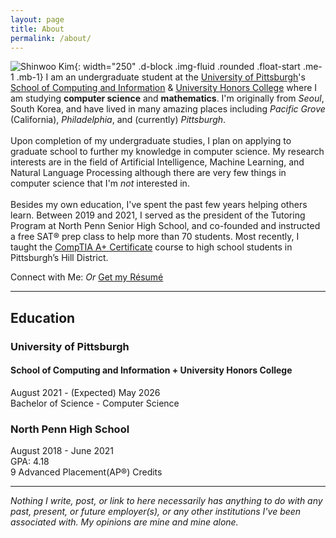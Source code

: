 ```yaml
---
layout: page
title: About
permalink: /about/
---
```

![Shinwoo Kim]({{site.baseurl}}/assets/img/profile.jpg){: width="250" .d-block .img-fluid .rounded .float-start .me-1 .mb-1}
I am an undergraduate student at the [University of Pittsburgh](https://pitt.edu)'s [School of Computing and Information](https://sci.pitt.edu) & [University Honors College](https://www.honorscollege.pitt.edu) where I am studying **computer science** and **mathematics**. I'm originally from *Seoul*, South Korea, and have lived in many amazing places including *Pacific Grove* (California), *Philadelphia*, and (currently) *Pittsburgh*.  
<br />
Upon completion of my undergraduate studies, I plan on applying to graduate school to further my knowledge in computer science. My research interests are in the field of Artificial Intelligence, Machine Learning, and Natural Language Processing although there are very few things in computer science that I'm *not* interested in.  
<br />
Besides my own education, I've spent the past few years helping others learn. Between 2019 and 2021, I served as the president of the Tutoring Program at North Penn Senior High School, and co-founded and instructed a free SAT® prep class to help more than 70 students. Most recently, I taught the [CompTIA A+ Certificate](https://www.comptia.org/certifications/a) course to high school students in Pittsburgh’s Hill District.  

<p class="text-center">Connect with Me:
  <a class="social-icon" href="{{'/contacts' | prepend: site.baseurl}}"><i class="fa-solid fa-message"></i></a>
  <a class="social-icon" href="mailto:{{ site.email }}"><i class="fas fa-envelope"></i></a>
  <a class="social-icon" href="https://linkedin.com/in/{{ site.linkedin_username }}"> <i class="fab fa-linkedin-in"></i></a>
  <a class="social-icon" href="https://github.com/{{ site.github_username }}"><i class="fab fa-github"></i></a>
  <a class="social-icon" href="https://twitter.com/{{ site.twitter_username }}"><i class="fab fa-twitter"></i></a>
  <a class="social-icon" href="https://instagram.com/{{ site.instagram_username }}"><i class="fab fa-instagram"></i></a>
  <em>Or</em>
  <a class="btn btn-outline-dark" href="{{ '/assets/Resume.pdf' | prepend: site.baseurl }}">Get my Résumé</a>
</p>

---

## Education

### <i class="pitt-icon"></i>University of Pittsburgh
#### School of Computing and Information + University Honors College
August 2021 - (Expected) May 2026  
Bachelor of Science - Computer Science  

### <i class="nphs-icon"></i>North Penn High School
August 2018 - June 2021  
GPA: 4.18  
9 Advanced Placement(AP®) Credits  

---

_Nothing I write, post, or link to here necessarily has anything to do with any past, present, or future employer(s), or any other institutions I've been associated with. My opinions are mine and mine alone._  
<br>

<link rel="stylesheet" href="{{"/assets/icons.css" | absolute_url }}">